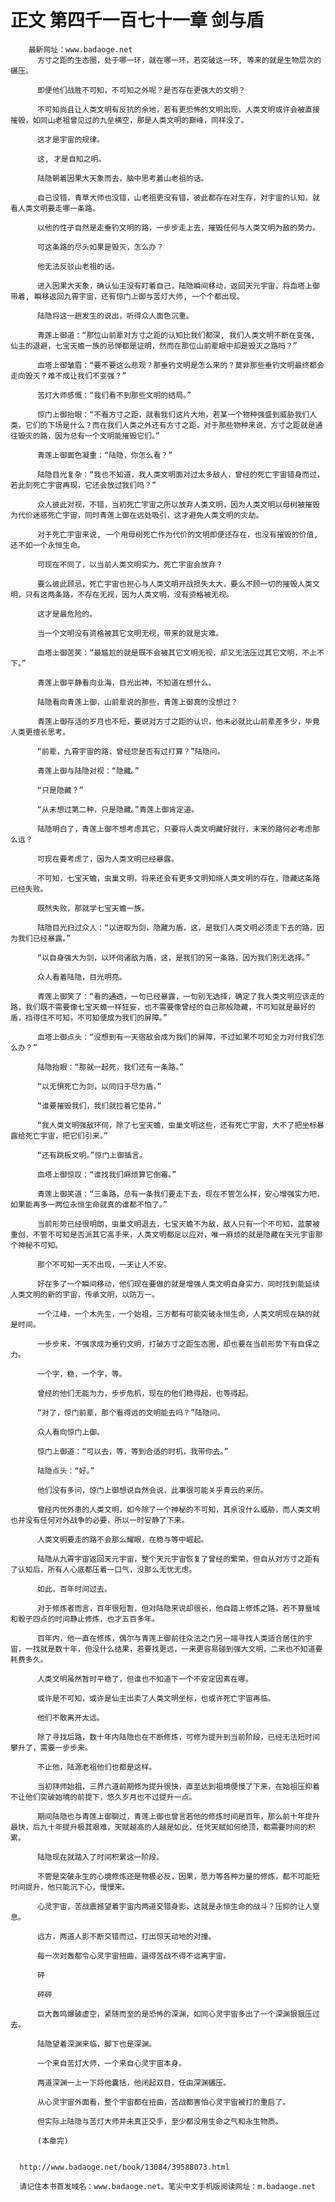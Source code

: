 # 正文 第四千一百七十一章 剑与盾
        最新网址：www.badaoge.net
          方寸之距的生态圈，处于哪一环，就在哪一环，若突破这一环, 等来的就是生物层次的碾压。
      
          即便他们战胜不可知，不可知之外呢？是否存在更强大的文明？
      
          不可知尚且让人类文明有反抗的余地，若有更恐怖的文明出现，人类文明或许会被直接摧毁，如同山老祖曾见过的九垒横空，那是人类文明的巅峰，同样没了。
      
          这才是宇宙的规律。
      
          这, 才是自知之明。
      
          陆隐朝着因果大天象而去，脑中思考着山老祖的话。
      
          自己没错，青草大师也没错，山老祖更没有错，彼此都存在对生存，对宇宙的认知，就看人类文明要走哪一条路。
      
          以他的性子自然是走垂钓文明的路，一步步走上去，摧毁任何与人类文明为敌的势力。
      
          可这条路的尽头如果是毁灭，怎么办？
      
          他无法反驳山老祖的话。
      
          进入因果大天象，确认仙主没有盯着自己，陆隐瞬间移动，返回天元宇宙，将血塔上御带着, 瞬移返回九霄宇宙，还有惊门上御与苦灯大师, 一个个都出现。
      
          陆隐将这一趟发生的说出，听得众人面色沉重。
      
          青莲上御道：“那位山前辈对方寸之距的认知比我们都深, 我们人类文明不断在变强, 仙主的退避，七宝天蟾一族的忌惮都是证明，然而在那位山前辈眼中却是毁灭之路吗？”
      
          血塔上御皱眉：“要不要这么悲观？那垂钓文明是怎么来的？莫非那些垂钓文明最终都会走向毁灭？难不成让我们不变强？”
      
          苦灯大师感慨：“我们看不到那些文明的结局。”
      
          惊门上御抬眼：“不看方寸之距，就看我们这片大地，若某一个物种强盛到威胁我们人类，它们的下场是什么？而在我们人类之外还有方寸之距，对于那些物种来说，方寸之距就是通往毁灭的路，因为总有一个文明能摧毁它们。”
      
          青莲上御面色凝重：“陆隐，你怎么看？”
      
          陆隐目光复杂：“我也不知道，我人类文明面对过太多敌人，曾经的死亡宇宙错身而过，若此刻死亡宇宙再现，它还会放过我们吗？”
      
          众人彼此对视，不错，当初死亡宇宙之所以放弃人类文明，因为人类文明以母树被摧毁为代价迷惑死亡宇宙，同时青莲上御在远处吸引，这才避免人类文明的灾劫。
      
          对于死亡宇宙来说, 一个用母树死亡作为代价的文明即便还存在，也没有摧毁的价值, 还不如一个永恒生命。
      
          可现在不同了，以当前人类文明实力，死亡宇宙会放弃？
      
          要么彼此顾忌，死亡宇宙也担心与人类文明开战损失太大，要么不顾一切的摧毁人类文明，只有这两条路，不存在无视，因为人类文明，没有资格被无视。
      
          这才是最危险的。
      
          当一个文明没有资格被其它文明无视，带来的就是灾难。
      
          血塔上御苦笑：“最尴尬的就是既不会被其它文明无视，却又无法压过其它文明，不上不下。”
      
          青莲上御平静看向业海，目光出神，不知道在想什么。
      
          陆隐看向青莲上御，山前辈说的那些，青莲上御真的没想过？
      
          青莲上御存活的岁月也不短，要说对方寸之距的认识，他未必就比山前辈差多少，毕竟人类更擅长思考。
      
          “前辈，九霄宇宙的路，曾经您是否有过打算？”陆隐问。
      
          青莲上御与陆隐对视：“隐藏。”
      
          “只是隐藏？”
      
          “从未想过第二种，只是隐藏。”青莲上御肯定道。
      
          陆隐明白了，青莲上御不想考虑其它，只要将人类文明藏好就行，未来的路何必考虑那么远？
      
          可现在要考虑了，因为人类文明已经暴露。
      
          不可知，七宝天蟾，虫巢文明，将来还会有更多文明知晓人类文明的存在，隐藏这条路已经失败。
      
          既然失败，那就学七宝天蟾一族。
      
          陆隐目光扫过众人：“以进取为剑，隐藏为盾，这，是我们人类文明必须走下去的路，因为我们已经暴露。”
      
          “以自身强大为剑，以环伺诸敌为盾，这，是我们的另一条路，因为我们别无选择。”
      
          众人看着陆隐，目光明亮。
      
          青莲上御笑了：“看的通透，一句已经暴露，一句别无选择，确定了我人类文明应该走的路，我们既不需要像七宝天蟾一样狂妄，也不需要像曾经的自己那般隐藏，不可知就是最好的盾，挡得住不可知，不可知便成为我们的屏障。”
      
          血塔上御点头：“没想到有一天宿敌会成为我们的屏障，不过如果不可知全力对付我们怎么办？”
      
          陆隐抬眼：“那就一起死，我们还有一条路。”
      
          “以无惧死亡为剑，以同归于尽为盾。”
      
          “谁要摧毁我们，我们就拉着它垫背。”
      
          “我人类文明强敌环伺，除了七宝天蟾，虫巢文明这些，还有死亡宇宙，大不了把坐标暴露给死亡宇宙，把它们引来。”
      
          “还有跳板文明。”惊门上御插言。
      
          血塔上御惊叹：“谁找我们麻烦算它倒霉。”
      
          青莲上御笑道：“三条路，总有一条我们要走下去，现在不管怎么样，安心增强实力吧，如果能再多一两位永恒生命就真的谁都不怕了。”
      
          当前形势已经很明朗，虫巢文明退去，七宝天蟾不为敌，敌人只有一个不可知，蓝蒙被重创，不管不可知是否派其它高手来，人类文明都足以应对，唯一麻烦的就是隐藏在天元宇宙那个神秘不可知。
      
          那个不可知一天不出现，一天让人不安。
      
          好在多了一个瞬间移动，他们现在要做的就是增强人类文明自身实力，同时找到能延续人类文明的新的宇宙，传承文明，以防万一。
      
          一个江峰，一个木先生，一个始祖，三方都有可能突破永恒生命，人类文明现在缺的就是时间。
      
          一步步来，不强求成为垂钓文明，打破方寸之距生态圈，却也要在当前形势下有自保之力。
      
          一个字，稳，一个字，等。
      
          曾经的他们无能为力，步步危机，现在的他们稳得起，也等得起。
      
          “对了，惊门前辈，那个看得远的文明能去吗？”陆隐问。
      
          众人看向惊门上御。
      
          惊门上御道：“可以去，等，等到合适的时机，我带你去。”
      
          陆隐点头：“好。”
      
          他们没有多问，惊门上御想说自然会说，此事很可能关乎青云的来历。
      
          曾经内忧外患的人类文明，如今除了一个神秘的不可知，其余没什么威胁，而人类文明也并没有任何对外战争的必要，所以一时安静了下来。
      
          人类文明要走的路不会那么耀眼，在稳与等中崛起。
      
          陆隐从九霄宇宙返回天元宇宙，整个天元宇宙恢复了曾经的繁荣，但自从对方寸之距有了认知后，所有人心底都压着一口气，没那么无忧无虑。
      
          如此，百年时间过去。
      
          对于修炼者而言，百年很短暂，但对陆隐来说却很长，他自踏上修炼之路，若不算蜃域和骰子四点的时间静止修炼，也才五百多年。
      
          百年内，他一直在修炼，偶尔与青莲上御前往众法之门另一端寻找人类适合居住的宇宙，一找就是数十年，但没什么结果，若要找更远，一来更容易碰到强大文明，二来也不知道要耗费多久。
      
          人类文明虽然暂时平稳了，但谁也不知道下一个不安定因素在哪。
      
          或许是不可知，或许是仙主出卖了人类文明坐标，也或许死亡宇宙再临。
      
          他们不敢离开太远。
      
          除了寻找后路，数十年内陆隐也在不断修炼，可修为提升到当前阶段，已经无法短时间攀升了，需要一步步来。
      
          不止他，陆源老祖他们也都是这样。
      
          当初拜师始祖，三界六道前期修为提升很快，直至达到祖境便慢了下来，在始祖压抑着不让他们突破始境的前提下，悠久岁月也不过提升一点。
      
          期间陆隐也与青莲上御聊过，青莲上御也曾言若他的修炼时间是百年，那么前十年提升最快，后九十年提升极其艰难，天赋越高的人越是如此，任凭天赋如何绝顶，都需要时间的积累。
      
          陆隐现在就踏入了时间积累这一阶段。
      
          不管是突破永生的心境修炼还是物极必反，因果，愿力等各种力量的修炼，都不可能短时间提升，他只能沉下心，慢慢来。
      
          心灵宇宙，苦战震撼望着宇宙内两道交错身影，这就是永恒生命的战斗？压抑的让人窒息。
      
          远方，两道人影不断交错而过，打出惊天动地的对撞。
      
          每一次对轰都令心灵宇宙扭曲，逼得苦战不得不远离宇宙。
      
          砰
      
          砰砰
      
          巨大轰鸣爆破虚空，紧随而至的是恐怖的深渊，如同心灵宇宙多出了一个深渊狠狠压过去。
      
          陆隐望着深渊来临，脚下也是深渊。
      
          一个来自苦灯大师，一个来自心灵宇宙本身。
      
          两道深渊一上一下将他囊括，他闭起双目，任由深渊碾压。
      
          从心灵宇宙外面看，整个宇宙都在扭曲，苦战都害怕心灵宇宙被打的重启了。
      
          但实际上陆隐与苦灯大师并未真正交手，至少都没用生命之气和永生物质。
      
          (本章完)
      
      
      http://www.badaoge.net/book/13084/39588073.html
      
      请记住本书首发域名：www.badaoge.net。笔尖中文手机版阅读网址：m.badaoge.net